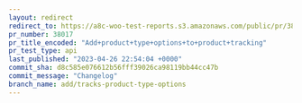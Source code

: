 ```yaml
---
layout: redirect
redirect_to: https://a8c-woo-test-reports.s3.amazonaws.com/public/pr/38017/api/index.html
pr_number: 38017
pr_title_encoded: "Add+product+type+options+to+product+tracking"
pr_test_type: api
last_published: "2023-04-26 22:54:04 +0000"
commit_sha: d8c585e076612b56fff39026ca98119bb44cc47b
commit_message: "Changelog"
branch_name: add/tracks-product-type-options
---
```

